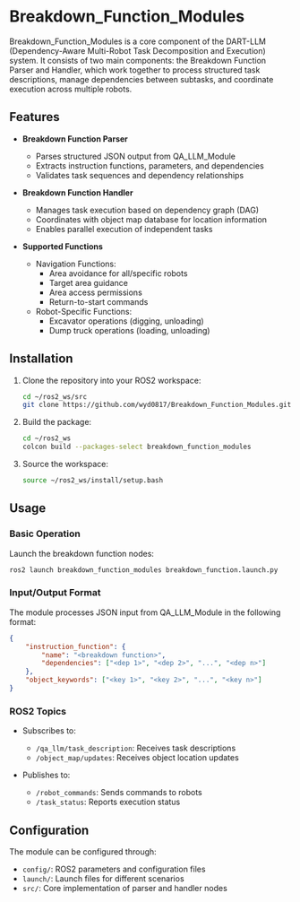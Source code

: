 # Breakdown_Function_Modules

Breakdown_Function_Modules is a core component of the DART-LLM (Dependency-Aware Multi-Robot Task Decomposition and Execution) system. It consists of two main components: the Breakdown Function Parser and Handler, which work together to process structured task descriptions, manage dependencies between subtasks, and coordinate execution across multiple robots.

## Features

- **Breakdown Function Parser**
  - Parses structured JSON output from QA_LLM_Module
  - Extracts instruction functions, parameters, and dependencies
  - Validates task sequences and dependency relationships

- **Breakdown Function Handler**
  - Manages task execution based on dependency graph (DAG)
  - Coordinates with object map database for location information
  - Enables parallel execution of independent tasks

- **Supported Functions**
  - Navigation Functions:
    - Area avoidance for all/specific robots
    - Target area guidance
    - Area access permissions
    - Return-to-start commands
  - Robot-Specific Functions:
    - Excavator operations (digging, unloading)
    - Dump truck operations (loading, unloading)

## Installation

1. Clone the repository into your ROS2 workspace:
   ```bash
   cd ~/ros2_ws/src
   git clone https://github.com/wyd0817/Breakdown_Function_Modules.git
   ```

2. Build the package:
   ```bash
   cd ~/ros2_ws
   colcon build --packages-select breakdown_function_modules
   ```

3. Source the workspace:
   ```bash
   source ~/ros2_ws/install/setup.bash
   ```

## Usage

### Basic Operation

Launch the breakdown function nodes:
```bash
ros2 launch breakdown_function_modules breakdown_function.launch.py
```

### Input/Output Format

The module processes JSON input from QA_LLM_Module in the following format:
```json
{
    "instruction_function": {
        "name": "<breakdown function>",
        "dependencies": ["<dep 1>", "<dep 2>", "...", "<dep n>"]
    },
    "object_keywords": ["<key 1>", "<key 2>", "...", "<key n>"]
}
```

### ROS2 Topics

- Subscribes to:
  - `/qa_llm/task_description`: Receives task descriptions
  - `/object_map/updates`: Receives object location updates
  
- Publishes to:
  - `/robot_commands`: Sends commands to robots
  - `/task_status`: Reports execution status

## Configuration

The module can be configured through:

- `config/`: ROS2 parameters and configuration files
- `launch/`: Launch files for different scenarios
- `src/`: Core implementation of parser and handler nodes


